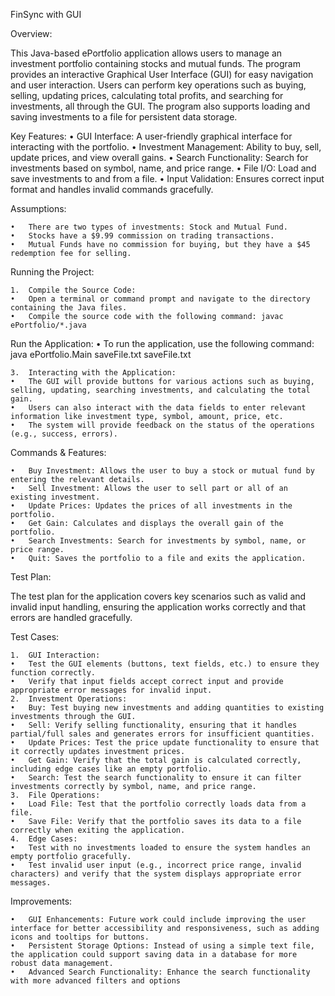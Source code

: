 FinSync with GUI

Overview:

This Java-based ePortfolio application allows users to manage an investment portfolio containing stocks and mutual funds. The program provides an interactive Graphical User Interface (GUI) for easy navigation and user interaction. Users can perform key operations such as buying, selling, updating prices, calculating total profits, and searching for investments, all through the GUI. The program also supports loading and saving investments to a file for persistent data storage.

Key Features:
	•	GUI Interface: A user-friendly graphical interface for interacting with the portfolio.
	•	Investment Management: Ability to buy, sell, update prices, and view overall gains.
	•	Search Functionality: Search for investments based on symbol, name, and price range.
	•	File I/O: Load and save investments to and from a file.
	•	Input Validation: Ensures correct input format and handles invalid commands gracefully.

Assumptions:

	•	There are two types of investments: Stock and Mutual Fund.
	•	Stocks have a $9.99 commission on trading transactions.
	•	Mutual Funds have no commission for buying, but they have a $45 redemption fee for selling.

Running the Project:

	1.	Compile the Source Code:
	•	Open a terminal or command prompt and navigate to the directory containing the Java files.
	•	Compile the source code with the following command: javac ePortfolio/*.java   
  Run the Application:
	•	To run the application, use the following command: java ePortfolio.Main saveFile.txt saveFile.txt

  	3.	Interacting with the Application:
	•	The GUI will provide buttons for various actions such as buying, selling, updating, searching investments, and calculating the total gain.
	•	Users can also interact with the data fields to enter relevant information like investment type, symbol, amount, price, etc.
	•	The system will provide feedback on the status of the operations (e.g., success, errors).

Commands & Features:

	•	Buy Investment: Allows the user to buy a stock or mutual fund by entering the relevant details.
	•	Sell Investment: Allows the user to sell part or all of an existing investment.
	•	Update Prices: Updates the prices of all investments in the portfolio.
	•	Get Gain: Calculates and displays the overall gain of the portfolio.
	•	Search Investments: Search for investments by symbol, name, or price range.
	•	Quit: Saves the portfolio to a file and exits the application.

Test Plan:

The test plan for the application covers key scenarios such as valid and invalid input handling, ensuring the application works correctly and that errors are handled gracefully.

Test Cases:

	1.	GUI Interaction:
	•	Test the GUI elements (buttons, text fields, etc.) to ensure they function correctly.
	•	Verify that input fields accept correct input and provide appropriate error messages for invalid input.
	2.	Investment Operations:
	•	Buy: Test buying new investments and adding quantities to existing investments through the GUI.
	•	Sell: Verify selling functionality, ensuring that it handles partial/full sales and generates errors for insufficient quantities.
	•	Update Prices: Test the price update functionality to ensure that it correctly updates investment prices.
	•	Get Gain: Verify that the total gain is calculated correctly, including edge cases like an empty portfolio.
	•	Search: Test the search functionality to ensure it can filter investments correctly by symbol, name, and price range.
	3.	File Operations:
	•	Load File: Test that the portfolio correctly loads data from a file.
	•	Save File: Verify that the portfolio saves its data to a file correctly when exiting the application.
	4.	Edge Cases:
	•	Test with no investments loaded to ensure the system handles an empty portfolio gracefully.
	•	Test invalid user input (e.g., incorrect price range, invalid characters) and verify that the system displays appropriate error messages.

Improvements:

	•	GUI Enhancements: Future work could include improving the user interface for better accessibility and responsiveness, such as adding icons and tooltips for buttons.
	•	Persistent Storage Options: Instead of using a simple text file, the application could support saving data in a database for more robust data management.
	•	Advanced Search Functionality: Enhance the search functionality with more advanced filters and options